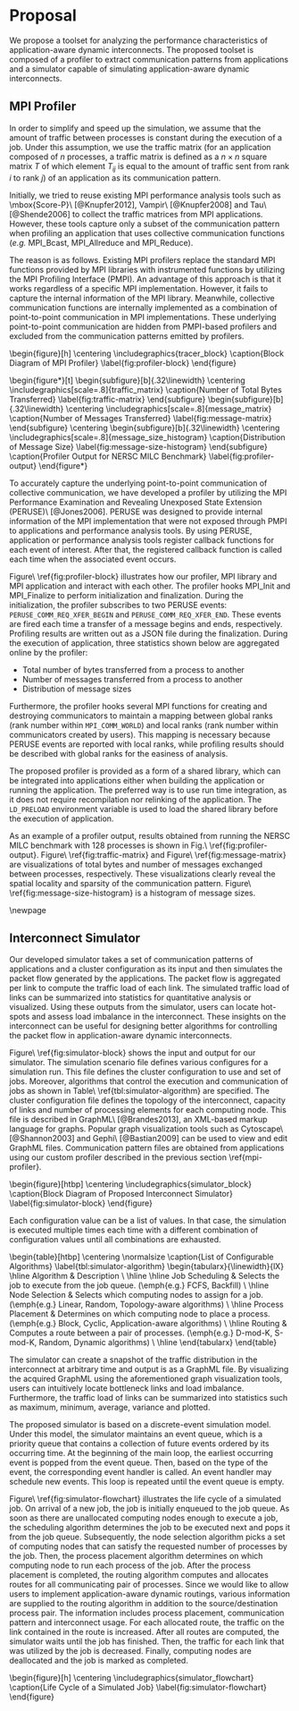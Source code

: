 # Proposal

<!-- 提案の概要 -->
We propose a toolset for analyzing the performance characteristics of
application-aware dynamic interconnects. The proposed toolset is composed of a
profiler to extract communication patterns from applications and a simulator
capable of simulating application-aware dynamic interconnects.

## MPI Profiler

<!-- 通信パターンの定義 -->
In order to simplify and speed up the simulation, we assume that the amount of
traffic between processes is constant during the execution of a job. Under
this assumption, we use the traffic matrix (for an application composed of
$n$ processes, a traffic matrix is defined as a $n \times n$ square matrix $T$
of which element $T_{ij}$ is equal to the amount of traffic sent from rank
$i$ to rank $j$) of an application as its communication pattern.

<!-- 既存のプロファイラの問題点 -->
Initially, we tried to reuse existing MPI performance analysis tools such as
\mbox{Score-P}\ [@Knupfer2012], Vampir\ [@Knupfer2008] and Tau\ [@Shende2006]
to collect the traffic matrices from MPI applications. However, these tools
capture only a subset of the communication pattern when profiling an
application that uses collective communication functions (_e.g._ MPI_Bcast,
MPI_Allreduce and MPI_Reduce).

<!-- PMPIベースのプロファイラが集団通信の解析に失敗する理由 -->
The reason is as follows. Existing MPI profilers replace the standard MPI
functions provided by MPI libraries with instrumented functions by utilizing
the MPI Profiling Interface (PMPI). An advantage of this approach is that it
works regardless of a specific MPI implementation. However, it fails to capture
the internal information of the MPI library. Meanwhile, collective
communication functions are internally implemented as a combination of
point-to-point communication in MPI implementations. These underlying
point-to-point communication are hidden from PMPI-based profilers and excluded
from the communication patterns emitted by profilers.

\begin{figure}[h]
    \centering
    \includegraphics{tracer_block}
    \caption{Block Diagram of MPI Profiler}
    \label{fig:profiler-block}
\end{figure}

\begin{figure*}[t]
    \begin{subfigure}[b]{.32\linewidth}
        \centering
        \includegraphics[scale=.8]{traffic_matrix}
        \caption{Number of Total Bytes Transferred}
        \label{fig:traffic-matrix}
    \end{subfigure}
    \begin{subfigure}[b]{.32\linewidth}
        \centering
        \includegraphics[scale=.8]{message_matrix}
        \caption{Number of Messages Transferred}
        \label{fig:message-matrix}
    \end{subfigure}
    \centering
    \begin{subfigure}[b]{.32\linewidth}
        \centering
        \includegraphics[scale=.8]{message_size_histogram}
        \caption{Distribution of Message Size}
        \label{fig:message-size-histogram}
    \end{subfigure}
    \caption{Profiler Output for NERSC MILC Benchmark}
    \label{fig:profiler-output}
\end{figure*}

<!-- PERUSEの紹介 -->
To accurately capture the underlying point-to-point communication of collective
communication, we have developed a profiler by utilizing the MPI Performance
Examination and Revealing Unexposed State Extension (PERUSE)\ [@Jones2006].
PERUSE was designed to provide internal information of the MPI implementation
that were not exposed through PMPI to applications and performance analysis
tools. By using PERUSE, application or performance analysis tools register
callback functions for each event of interest. After that, the registered
callback function is called each time when the associated event occurs.

<!-- プロファイラの動作説明 (PERUSE関係)-->
Figure\ \ref{fig:profiler-block} illustrates how our profiler, MPI library and
MPI application and interact with each other. The profiler hooks MPI_Init and
MPI_Finalize to perform initialization and finalization. During the
initialization, the profiler subscribes to two PERUSE events:
`PERUSE_COMM_REQ_XFER_BEGIN` and `PERUSE_COMM_REQ_XFER_END`. These events are
fired each time a transfer of a message begins and ends, respectively.
Profiling results are written out as a JSON file during the finalization.
During the execution of application, three statistics shown below are
aggregated online by the profiler:

- Total number of bytes transferred from a process to another
- Number of messages transferred from a process to another
- Distribution of message sizes

<!-- プロファイラの動作説明 (コミュニケータ関係) -->
Furthermore, the profiler hooks several MPI functions for creating and
destroying communicators to maintain a mapping between global ranks (rank
number within `MPI_COMM_WORLD`) and local ranks (rank number within
communicators created by users). This mapping is necessary because PERUSE
events are reported with local ranks, while profiling results should be
described with global ranks for the easiness of analysis.

<!-- プロファイラの使い方 -->
The proposed profiler is provided as a form of a shared library, which can be
integrated into applications either when building the application or running
the application. The preferred way is to use run time integration, as it does
not require recompilation nor relinking of the application. The `LD_PRELOAD`
environment variable is used to load the shared library before the execution
of application.

<!-- プロファイラの出力例 -->
As an example of a profiler output, results obtained from running the NERSC
MILC benchmark with 128 processes is shown in Fig.\ \ref{fig:profiler-output}.
Figure\ \ref{fig:traffic-matrix} and Figure\ \ref{fig:message-matrix} are
visualizations of total bytes and number of messages exchanged between
processes, respectively. These visualizations clearly reveal the spatial
locality and sparsity of the communication pattern.
Figure\ \ref{fig:message-size-histogram} is a histogram of message sizes.

\newpage

## Interconnect Simulator

<!-- 提案の概要 -->
Our developed simulator takes a set of communication patterns of applications
and a cluster configuration as its input and then simulates the packet flow
generated by the applications. The packet flow is aggregated per link to
compute the traffic load of each link. The simulated traffic load of links can
be summarized into statistics for quantitative analysis or visualized.
Using these outputs from the simulator, users can locate hot-spots and assess
load imbalance in the interconnect. These insights on the interconnect can be
useful for designing better algorithms for controlling the packet flow in
application-aware dynamic interconnects.

<!-- シミュレータの入力 (シナリオ)-->
Figure\ \ref{fig:simulator-block} shows the input and output for our
simulator. The simulation scenario file defines various configures for a
simulation run. This file defines the cluster configuration to use and set of
jobs. Moreover, algorithms that control the execution and communication of
jobs as shown in Table\ \ref{tbl:simulator-algorithm} are specified. The
cluster configuration file defines the topology of the interconnect, capacity
of links and number of processing elements for each computing node. This file
is described in GraphML\ [@Brandes2013], an XML-based markup language for
graphs. Popular graph visualization tools such as Cytoscape\ [@Shannon2003]
and Gephi\ [@Bastian2009] can be used to view and edit GraphML files.
Communication pattern files are obtained from applications using our custom
profiler described in the previous section \ref{mpi-profiler}.

\begin{figure}[htbp]
    \centering
    \includegraphics{simulator_block}
    \caption{Block Diagram of Proposed Interconnect Simulator}
    \label{fig:simulator-block}
\end{figure}

<!-- シミュレータの入力 (クラスタ構成と通信パターン) -->
Each configuration value can be a list of values. In that case, the simulation
is executed multiple times each time with a different combination of
configuration values until all combinations are exhausted.

\begin{table}[htbp]
    \centering
    \normalsize
    \caption{List of Configurable Algorithms}
    \label{tbl:simulator-algorithm}
    \begin{tabularx}{\linewidth}{lX}
        \hline
        Algorithm         & Description                                      \\
        \hline \hline
        Job Scheduling    & Selects the job to execute from the job queue.
                            (\emph{e.g.} FCFS, Backfill)                     \\ \hline
        Node Selection    & Selects which computing nodes to assign for a job.
                            (\emph{e.g.} Linear, Random, Topology-aware algorithms)     \\ \hline
        Process Placement & Determines on which computing node to place a process.
                            (\emph{e.g.} Block, Cyclic, Application-aware algorithms)   \\ \hline
        Routing           & Computes a route between a pair of processes.
                            (\emph{e.g.} D-mod-K, S-mod-K, Random, Dynamic algorithms)  \\ \hline
    \end{tabularx}
\end{table}

<!-- シミュレータの出力 -->
The simulator can create a snapshot of the traffic distribution in the
interconnect at arbitrary time and output is as a GraphML file. By visualizing
the acquired GraphML using the aforementioned graph visualization tools, users
can intuitively locate bottleneck links and load imbalance. Furthermore, the
traffic load of links can be summarized into statistics such as maximum,
minimum, average, variance and plotted.

<!-- シミュレータの動作原理 -->
The proposed simulator is based on a discrete-event simulation model. Under
this model, the simulator maintains an event queue, which is a priority queue
that contains a collection of future events ordered by its occurring time. At
the beginning of the main loop, the earliest occurring event is
popped from the event queue. Then, based on the type of the event, the
corresponding event handler is called. An event handler may schedule new
events. This loop is repeated until the event queue is empty.

<!-- ジョブの視点で見たシミュレーション処理の流れ -->
Figure\ \ref{fig:simulator-flowchart} illustrates the life cycle of a
simulated job. On arrival of a new job, the job is initially enqueued to the
job queue. As soon as there are unallocated computing nodes enough to execute
a job, the scheduling algorithm determines the job to be executed next and
pops it from the job queue. Subsequently, the node selection algorithm picks a
set of computing nodes that can satisfy the requested number of processes by
the job. Then, the process placement algorithm determines on which computing
node to run each process of the job. After the process placement is completed,
the routing algorithm computes and allocates routes for all communicating pair
of processes. Since we would like to allow users to implement
application-aware dynamic routings, various information are supplied to the
routing algorithm in addition to the source/destination process pair. The
information includes process placement, communication pattern and interconnect
usage. For each allocated route, the traffic on the link contained in the
route is increased. After all routes are computed, the simulator waits until
the job has finished. Then, the traffic for each link that was utilized by the
job is decreased. Finally, computing nodes are deallocated and the job is
marked as completed.

\begin{figure}[h]
    \centering
    \includegraphics{simulator_flowchart}
    \caption{Life Cycle of a Simulated Job}
    \label{fig:simulator-flowchart}
\end{figure}
